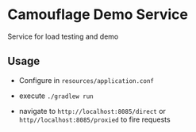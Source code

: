 # Camouflage Demo Service

Service for load testing and demo

## Usage
- Configure in `resources/application.conf`

- execute `./gradlew run`

- navigate to `http://localhost:8085/direct` or `http//localhost:8085/proxied` to fire requests
